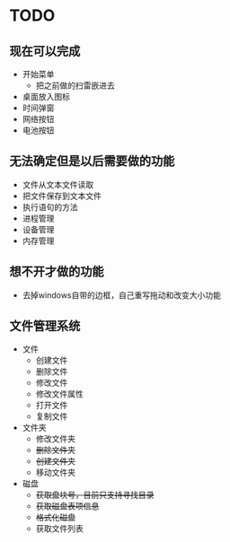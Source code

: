 # TODO

## 现在可以完成

* 开始菜单
  * 把之前做的扫雷嵌进去
* 桌面放入图标
* 时间弹窗
* 网络按钮
* 电池按钮

## 无法确定但是以后需要做的功能

* 文件从文本文件读取
* 把文件保存到文本文件
* 执行语句的方法
* 进程管理
* 设备管理
* 内存管理

## 想不开才做的功能

* 去掉windows自带的边框，自己重写拖动和改变大小功能

## 文件管理系统

* 文件
  * 创建文件
  * 删除文件
  * 修改文件
  * 修改文件属性
  * 打开文件
  * 复制文件
* 文件夹
  * 修改文件夹
  * ~~删除文件夹~~
  * ~~创建文件夹~~
  * 移动文件夹
* 磁盘
  * ~~获取盘块号，目前只支持寻找目录~~
  * ~~获取磁盘表项信息~~
  * ~~格式化磁盘~~
  * 获取文件列表